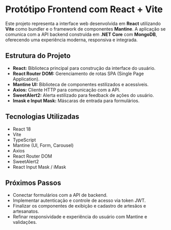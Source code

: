 <h1>Protótipo Frontend com React + Vite</h1>
<p>Este projeto representa a interface web desenvolvida em <strong>React</strong> utilizando <strong>Vite</strong> como bundler e o framework de componentes <strong>Mantine</strong>. A aplicação se comunica com a API backend construída em <strong>.NET Core</strong> com <strong>MongoDB</strong>, oferecendo uma experiência moderna, responsiva e integrada.</p>

<h2>Estrutura do Projeto</h2>
<ul>
  <li><strong>React:</strong> Biblioteca principal para construção da interface do usuário.</li>
  <li><strong>React Router DOM:</strong> Gerenciamento de rotas SPA (Single Page Application).</li>
  <li><strong>Mantine UI:</strong> Biblioteca de componentes estilizados e acessíveis.</li>
  <li><strong>Axios:</strong> Cliente HTTP para comunicação com a API.</li>
  <li><strong>SweetAlert2:</strong> Alerta estilizado para feedback de ações do usuário.</li>
  <li><strong>Imask e Input Mask:</strong> Máscaras de entrada para formulários.</li>
</ul>

<h2>Tecnologias Utilizadas</h2>
<ul>
  <li>React 18</li>
  <li>Vite</li>
  <li>TypeScript</li>
  <li>Mantine (UI, Form, Carousel)</li>
  <li>Axios</li>
  <li>React Router DOM</li>
  <li>SweetAlert2</li>
  <li>React Input Mask / iMask</li>
</ul>

<h2>Próximos Passos</h2>
<ul>
  <li>Conectar formulários com a API de backend.</li>
  <li>Implementar autenticação e controle de acesso via token JWT.</li>
  <li>Finalizar os componentes de exibição e cadastro de artesãos e artesanatos.</li>
  <li>Refinar responsividade e experiência do usuário com Mantine e validações.</li>
</ul>
